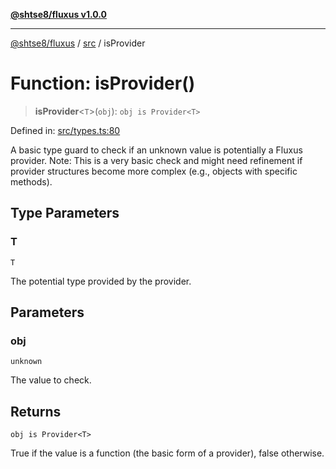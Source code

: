 [**@shtse8/fluxus v1.0.0**](../../README.md)

---

[@shtse8/fluxus](../../README.md) / [src](../README.md) / isProvider

# Function: isProvider()

> **isProvider**\<`T`\>(`obj`): `obj is Provider<T>`

Defined in: [src/types.ts:80](https://github.com/shtse8/fluxus/blob/4924e60e87ca8856c0bf61d7c46469f55d63d7b6/src/types.ts#L80)

A basic type guard to check if an unknown value is potentially a Fluxus provider.
Note: This is a very basic check and might need refinement if provider
structures become more complex (e.g., objects with specific methods).

## Type Parameters

### T

`T`

The potential type provided by the provider.

## Parameters

### obj

`unknown`

The value to check.

## Returns

`obj is Provider<T>`

True if the value is a function (the basic form of a provider), false otherwise.
